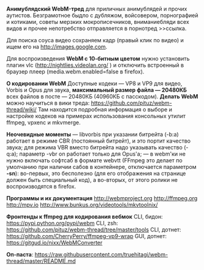 **Анимублядский WebM-тред**
для приличных анимублядей и прочих аутистов.
Безграмотное быдло с дубляжом, войсовером, порнографией и котиками, советы мерзких мокрописечников, вниманиебляди всех видов и прочее непотребство отправляется в порнотред >>ссылка.

Для поиска сoуса видео сохраняем кадр (правый клик по видео) и ищем его на http://images.google.com.

Для воспроизведения **WebM с 10-битным цветом** нужно установить плагин vlc (http://nightlies.videolan.org/ ) и отключить встроенный в браузер плеер (media.webm.enabled=false в firefox).

**О кодировании WebM**
Доступные кодеки — VP8 и VP9 для видео, Vorbis и Opus для звука, **максимальный размер файла — 20480КБ** всех файлов в посте — 20480КБ (40960КБ с пасскодом).
**Делать WebM** можно научиться в вики треда: https://github.com/pituz/webm-thread/wiki/
Там находится подробная информация о выборе и настройке кодеков на примерах использования консольных утилит ffmpeg, vpxenc и mkvmerge.

**Неочевидные моменты**
— libvorbis при указании битрейта (-b:a) работает в режиме CBR (постоянный битрейт), и это портит качество звука; для режима VBR вместо битрейта надо указывать качество (-q:a); параметр -vbr on работает только для Opus'а;
— в webm'ки не нужно включать софтсаб в формате webvtt (FFmpeg это делает по умолчанию при наличии сабов в контейнере, отключается параметром **-sn**): во-первых, это бесполезно (для его отображения на странице должен быть специальный код), а во-вторых, от этого ролики не воспроизводятся в firefox.

**Программы и их документация**
http://webmproject.org http://ffmpeg.org http://mpv.io http://www.bunkus.org/videotools/mkvtoolnix/

**Фронтенды к ffmpeg для кодирования вебмок**
CLI, бидон: https://pypi.python.org/pypi/webm
CLI, zsh: https://github.com/pituz/webm-thread/tree/master/tools
CLI, дотнет: https://github.com/CherryPerry/ffmpeg-vp9-wrap
GUI, дотнет: https://gitgud.io/nixx/WebMConverter

**Оп-паста**: https://raw.githubusercontent.com/truehitagi/webm-thread/master/README.md
